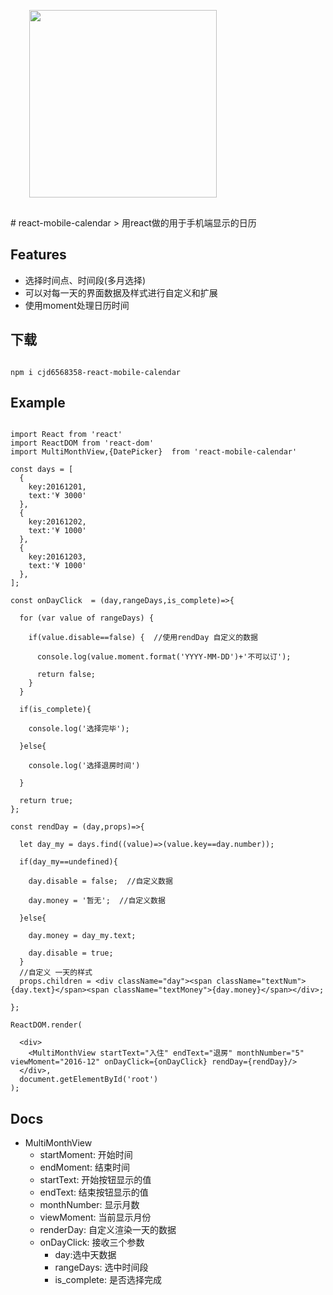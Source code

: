 <div style="padding:30px">
<img src="https://github.com/scholar-ink/react-mobile-calendar/blob/master/.github/preview.gif" width="300" />
</div>
# react-mobile-calendar
> 用react做的用于手机端显示的日历

## Features

* 选择时间点、时间段(多月选择)
* 可以对每一天的界面数据及样式进行自定义和扩展
* 使用moment处理日历时间

## 下载

```shell

npm i cjd6568358-react-mobile-calendar

```

## Example

```shell

import React from 'react'
import ReactDOM from 'react-dom'
import MultiMonthView,{DatePicker}  from 'react-mobile-calendar'

const days = [
  {
    key:20161201,
    text:'¥ 3000'
  },
  {
    key:20161202,
    text:'¥ 1000'
  },
  {
    key:20161203,
    text:'¥ 1000'
  },
];

const onDayClick  = (day,rangeDays,is_complete)=>{
  
  for (var value of rangeDays) {
    
    if(value.disable==false) {  //使用rendDay 自定义的数据
      
      console.log(value.moment.format('YYYY-MM-DD')+'不可以订');
      
      return false;
    }
  }
  
  if(is_complete){
    
    console.log('选择完毕');
    
  }else{
    
    console.log('选择退房时间')
    
  }
  
  return true;
};

const rendDay = (day,props)=>{

  let day_my = days.find((value)=>(value.key==day.number));

  if(day_my==undefined){

    day.disable = false;  //自定义数据

    day.money = '暂无';  //自定义数据

  }else{

    day.money = day_my.text;

    day.disable = true;
  }
  //自定义 一天的样式
  props.children = <div className="day"><span className="textNum">{day.text}</span><span className="textMoney">{day.money}</span></div>;

};

ReactDOM.render(
  
  <div>
    <MultiMonthView startText="入住" endText="退房" monthNumber="5" viewMoment="2016-12" onDayClick={onDayClick} rendDay={rendDay}/>
  </div>,
  document.getElementById('root')
);

```

## Docs

* MultiMonthView
    * startMoment: 开始时间
    * endMoment: 结束时间
    * startText: 开始按钮显示的值
    * endText: 结束按钮显示的值
    * monthNumber: 显示月数
    * viewMoment: 当前显示月份
    * renderDay: 自定义渲染一天的数据
    * onDayClick: 接收三个参数
        * day:选中天数据
        * rangeDays: 选中时间段
        * is_complete: 是否选择完成
    




